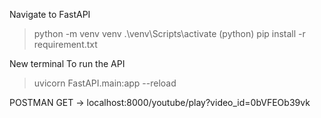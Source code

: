 Navigate to FastAPI
> python -m venv venv
> .\venv\Scripts\activate
> (python) pip install -r requirement.txt

New terminal
To run the API
>uvicorn FastAPI.main:app --reload

POSTMAN
GET -> localhost:8000/youtube/play?video_id=0bVFEOb39vk
